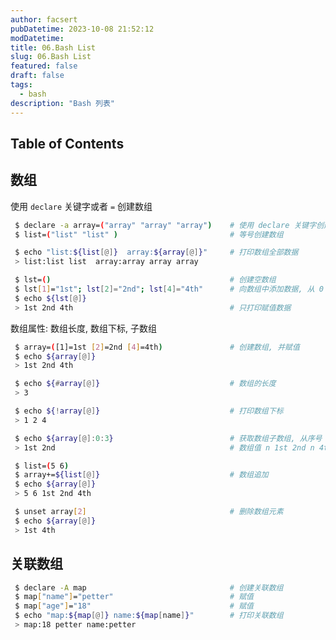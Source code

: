 ```yaml
---
author: facsert
pubDatetime: 2023-10-08 21:52:12
modDatetime: 
title: 06.Bash List
slug: 06.Bash List
featured: false
draft: false
tags:
  - bash
description: "Bash 列表"
---
```


<!--
 * @Author: facsert
 * @Date: 2023-10-08 21:52:12
 * @LastEditTime: 2023-10-08 22:36:51
 * @LastEditors: facsert
 * @Description:
-->

## Table of Contents

## 数组

使用 `declare` 关键字或者 `=` 创建数组

```bash
 $ declare -a array=("array" "array" "array")    # 使用 declare 关键字创建数组
 $ list=("list" "list" )                         # 等号创建数组

 $ echo "list:${list[@]}  array:${array[@]}"     # 打印数组全部数据
 > list:list list  array:array array array

 $ lst=()                                        # 创建空数组
 $ lst[1]="1st"; lst[2]="2nd"; lst[4]="4th"      # 向数组中添加数据, 从 0 开发, 可以跳过
 $ echo ${lst[@]}
 > 1st 2nd 4th                                   # 只打印赋值数据
```

数组属性: 数组长度, 数组下标, 子数组

```bash
 $ array=([1]=1st [2]=2nd [4]=4th)               # 创建数组, 并赋值
 $ echo ${array[@]}
 > 1st 2nd 4th

 $ echo ${#array[@]}                             # 数组的长度
 > 3

 $ echo ${!array[@]}                             # 打印数组下标
 > 1 2 4

 $ echo ${array[@]:0:3}                          # 获取数组子数组, 从序号 0 开始, 取 3 个
 > 1st 2nd                                       # 数组值 n 1st 2nd n 4th; 0 ,3未赋值, 从 0 后开始取 3 个有效元素

 $ list=(5 6)
 $ array+=${list[@]}                             # 数组追加
 $ echo ${array[@]}
 > 5 6 1st 2nd 4th

 $ unset array[2]                                # 删除数组元素
 $ echo ${array[@]}
 > 1st 4th
```

## 关联数组

```bash
 $ declare -A map                                # 创建关联数组
 $ map["name"]="petter"                          # 赋值
 $ map["age"]="18"                               # 赋值
 $ echo "map:${map[@]} name:${map[name]}"        # 打印关联数组
 > map:18 petter name:petter
```

